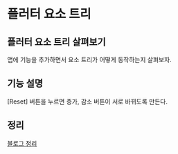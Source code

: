 # 플러터 요소 트리

## 플러터 요소 트리 살펴보기

앱에 기능을 추가하면서 요소 트리가 어떻게 동작하는지 살펴보자.

## 기능 설명

[Reset] 버튼을 누르면 증가, 감소 버튼이 서로 바뀌도록 만든다.

## 정리

[블로그 정리](https://medium.com/@a52447879/flutter%EC%9D%98-%EC%9C%84%EC%A0%AF-%EC%9A%94%EC%86%8C-%EC%83%81%ED%83%9C-%EA%B0%9D%EC%B2%B4-%EC%9D%B4%ED%95%B4%ED%95%98%EA%B8%B0-64ed117a460e)
